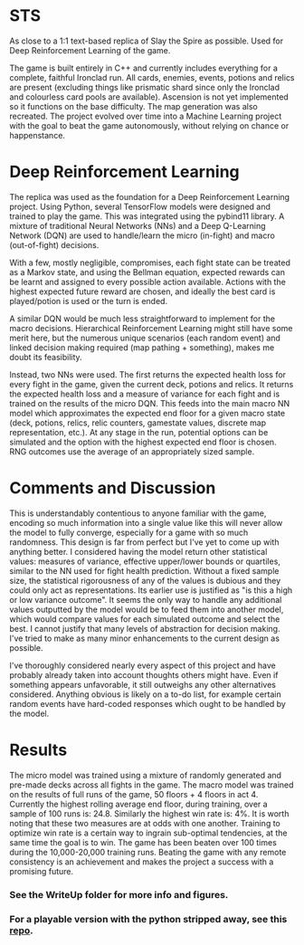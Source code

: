 # STS
As close to a 1:1 text-based replica of Slay the Spire as possible. Used for Deep Reinforcement Learning of the game.

The game is built entirely in C++ and currently includes everything for a complete, faithful Ironclad run. All cards, enemies, events, potions and relics are present (excluding things like prismatic shard since only the Ironclad and colourless card pools are available). Ascension is not yet implemented so it functions on the base difficulty. The map generation was also recreated. The project evolved over time into a Machine Learning project with the goal to beat the game autonomously, without relying on chance or happenstance.

# Deep Reinforcement Learning
The replica was used as the foundation for a Deep Reinforcement Learning project. Using Python, several TensorFlow models were designed and trained to play the game. This was integrated using the pybind11 library. A mixture of traditional Neural Networks (NNs) and a Deep Q-Learning Network (DQN) are used to handle/learn the micro (in-fight) and macro (out-of-fight) decisions. 

With a few, mostly negligible, compromises, each fight state can be treated as a Markov state, and using the Bellman equation, expected rewards can be learnt and assigned to every possible action available. Actions with the highest expected future reward are chosen, and ideally the best card is played/potion is used or the turn is ended.

A similar DQN would be much less straightforward to implement for the macro decisions. Hierarchical Reinforcement Learning might still have some merit here, but the numerous unique scenarios (each random event) and linked decision making required (map pathing + something), makes me doubt its feasibility.

Instead, two NNs were used. The first returns the expected health loss for every fight in the game, given the current deck, potions and relics. It returns the expected health loss and a measure of variance for each fight and is trained on the results of the micro DQN. This feeds into the main macro NN model which approximates the expected end floor for a given macro state (deck, potions, relics, relic counters, gamestate values, discrete map representation, etc.). At any stage in the run, potential options can be simulated and the option with the highest expected end floor is chosen. RNG outcomes use the average of an appropriately sized sample.

# Comments and Discussion
This is understandably contentious to anyone familiar with the game, encoding so much information into a single value like this will never allow the model to fully converge, especially for a game with so much randomness. This design is far from perfect but I've yet to come up with anything better. I considered having the model return other statistical values: measures of variance, effective upper/lower bounds or quartiles, similar to the NN used for fight health prediction. Without a fixed sample size, the statistical rigorousness of any of the values is dubious and they could only act as representations. Its earlier use is justified as "is this a high or low variance outcome". It seems the only way to handle any additional values outputted by the model would be to feed them into another model, which would compare values for each simulated outcome and select the best. I cannot justify that many levels of abstraction for decision making. I've tried to make as many minor enhancements to the current design as possible.

I've thoroughly considered nearly every aspect of this project and have probably already taken into account thoughts others might have. Even if something appears unfavorable, it still outweighs any other alternatives considered. Anything obvious is likely on a to-do list, for example certain random events have hard-coded responses which ought to be handled by the model.

# Results
The micro model was trained using a mixture of randomly generated and pre-made decks across all fights in the game. The macro model was trained on the results of full runs of the game, 50 floors + 4 floors in act 4.
Currently the highest rolling average end floor, during training, over a sample of 100 runs is: 24.8. Similarly the highest win rate is: 4%. It is worth noting that these two measures are at odds with one another. Training to optimize win rate is a certain way to ingrain sub-optimal tendencies, at the same time the goal is to win. The game has been beaten over 100 times during the 10,000-20,000 training runs. Beating the game with any remote consistency is an achievement and makes the project a success with a promising future.

### See the WriteUp folder for more info and figures.

### For a playable version with the python stripped away, see this [repo](https://github.com/MilesOram/STS-Playable).
